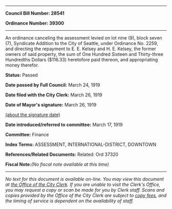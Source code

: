

********

**Council Bill Number: 28541**
   
**Ordinance Number: 39300**
********

 An ordinance canceling the assessment levied on lot nine (9), block seven (7), Syndicate Addition to the City of Seattle, under Ordinance No. 2259, and directing the repayment to E. E. Kelsey and H. E. Kelsey, the former owners of said property, the sum of One Hundred Sixteen and Thirty-three Hundredths Dollars ($116.33) heretofore paid thereon, and appropriating money therefor.

**Status:** Passed
   
**Date passed by Full Council:** March 24, 1919
   
**Date filed with the City Clerk:** March 26, 1919
   
**Date of Mayor's signature:** March 26, 1919
   
[(about the signature date)](/~public/approvaldate.htm)
   
   
   
**Date introduced/referred to committee:** March 17, 1919
   
**Committee:** Finance
   
   
**Index Terms:** ASSESSMENT, INTERNATIONAL-DISTRICT, DOWNTOWN

**References/Related Documents:** Related: Ord 37320

**Fiscal Note:**_(No fiscal note available at this time)_
********

_No text for this document is available on-line. You may view this document at [the Office of the City Clerk](http://www.seattle.gov/leg/clerk/contactUs.htm). If you are unable to visit the Clerk's Office, you may request a copy or scan be made for you by Clerk staff. Scans and copies provided by the Office of the City Clerk are subject to [copy fees](http://clerk.seattle.gov/~public/clerkfees.htm), and the timing of service is dependent on the availability of staff._

